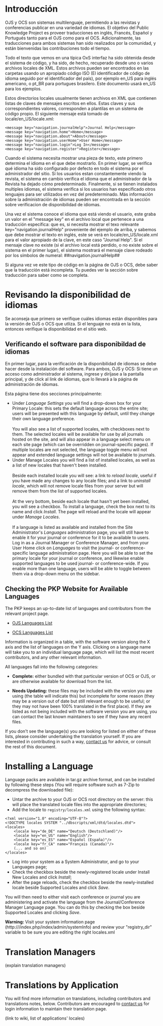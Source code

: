 Introducción
============

OJS y OCS son sistemas multilenguaje, permitiendo a las revistas y conferencias publicar en una variedad de idiomas. El objetivo del Public Knowledge Project es proveer traducciones en inglés, Francés, Español y Portugués tanto para el OJS como para el OCS. Adicionalmente, las traducciones para ambos sistemas han sido realizados por la comunidad, y están bienvenidas las contribuciones todo el tiempo.

Todo el texto que vemos en una típica OxS interfaz ha sido obtenida desde el sistema de código, y ha sido, de hecho, recuperado desde uno o varios  archivos locales de XML. Estos archivos pueden ser encontrados en las carpetas usando un apropiado código ISO (El identificador de código de idioma seguido por el identificador del país), por ejemplo en_US para inglés americano, o pt_BR para portugues brasilero. Este documento usará  en_US para los ejemplos.

Estos directorios locales usualmente tienen archivos en XML que contienen listas de claves de mensajes escritos en ellos. Estas claves y sus correspondientes valores, corresponden a plantilas en un sistema de código propio. El siguiente mensaje está tomado de locale/en_US/locale.xml:

```
<message key="navigation.journalHelp">Journal Help</message>
<message key="navigation.home">Home</message>
<message key="navigation.about">About</message>
<message key="navigation.userHome">User Home</message>
<message key="navigation.login">Log In</message>
<message key="navigation.register">Register</message>
```

Cuando el sistema necesita mostrar una pieza de texto, este primero determina el idioma en el que debe mostrarlo. En primer lugar, se verifica qué idioma ha sido configurado por defecto en todo el sistema por el administrador del sitio. Si los usuarios estan constantemente viendo la revista, el sistema en cambio verifica el idioma que el administrador de la Revista ha dejado cómo predeterminado. Finalmente, si se tienen instalados multiples idiomas, el sistema verifica si los usuarios han especificado otros lenguajes para ser utilizados en vez del predeterminado. Más información sobre la administración de idiomas pueden ser encontrada en la sección sobre verificacion de disponibilidad de idiomas.

Una vez el sistema conoce el idioma que está viendo el usuario, este graba un valor en el "message key" en el archivo local que pertenece a una traducción específica: que es, si necesita mostrar el texo relevante  key="navigation.journalHelp" proveniente del ejemplo de arriba, y sabemos que debe mostrar el texto en inglés, este se verá en locale/en_US/locale.xml para el valor apropiado de la clave, en este caso "Journal Help". Si el mensaje clave no existe (si el archivo local está perdido, o no existe sobre el sistema en el primer lugar), el sistema mostrará el mensaje clave rodeado por los símbolos de numeral: ##navigation.journalHelp##

Si alguna vez ve este tipo de código en la página de OJS o OCS, debe saber que la traducción está incompleta. Tu puedes ver la sección sobre traducción para saber como se completa.

Revisando la disponibilidad de idiomas
==============================

Se aconseja que primero se verifique cuáles idiomas están disponibles para la versión de OJS o OCS que utliza. Si el lenguaje no está en la lista, entonces verifique la disponibilidad en el sitio web.

Verificando el software para disponibildad de idiomas
----------------------------------------------

En primer lugar, para la  verificación de la disponibilidad de idiomas se debe hacer desde la instalación del software.
Para ambos, OJS y OCS: Si tiene un acceso como administrador al sistema, ingrese y diríjase a la pantalla principal, y de click al link de idiomas, que lo llevará a la página de administración de idiomas. 

Esta página tiene dos secciones principalmente:

-   Under <em>Language Settings</em> you will find a drop-down box for
    your Primary Locale: this sets the default language across the
    entire site; users will be presented with this language by default,
    until they change their own language preference.\
    \
    You will also see a list of supported locales, with checkboxes next
    to them. The selected locales will be available for use by all
    journals hosted on the site, and will also appear in a language
    select menu on each site page (which can be overridden on
    journal-specific pages). If multiple locales are not selected, the
    language toggle menu will not appear and extended language settings
    will not be available to journals.
-   Under Manage Locales you will find a list of installed locales, as
    well as a list of new locales that haven't been installed.\
    \
    Beside each installed locale you will see: a link to <em>reload
    locale</em>, useful if you have made any changes to any locale
    files; and a link to <em>uninstall locale</em>, which will not
    remove locale files from your server but will remove them from the
    list of supported locales.\
    \
    At the very bottom, beside each locale that hasn't yet been
    installed, you will see a checkbox. To install a language, check the
    box next to its name and click <em>Install</em>. The page will
    reload and the locale will appear under <em>Manage Locales</em>.\
    \
    If a language is listed as available and installed from the Site
    Administrator's <em>Languages</em> administration page, you will
    still have to enable it for your journal or conference for it to be
    available to users. Log in as a Journal Manager or Conference
    Manager, and from your User Home click on <em>Languages</em> to
    visit the journal- or conference-specific language administration
    page. Here you will be able to set the primary locale for your
    journal or conference, and likewise enable supported languages to be
    used journal- or conference-wide. If you enable more than one
    language, users will be able to toggle between them via a drop-down
    menu on the sidebar.

Checking the PKP Website for Available Languages
------------------------------------------------

The PKP keeps an up-to-date list of languages and contributors from the
relevant project page.

-   [OJS Languages List](http://pkp.sfu.ca/ojs-languages)

-   [OCS Languages List](http://pkp.sfu.ca/ocs-languages)

Information is organized in a table, with the software version along the
X axis and the list of languages on the Y axis. Clicking on a language
name will take you to an individual language page, which will list the
most recent contributors, and any other relevant information.

All languages fall into the following categories:

-   **Complete:** either bundled with that particular version of OCS or
    OJS, or are otherwise available for download from the list.

-   **Needs Updating:** these files may be included with the version you
    are using (the table will indicate this) but incomplete for some
    reason (they may be a version out of date but still relevant enough
    to be useful; or they may not have been 100% translated in the first
    place). If they are listed as not being included with the software
    version you are using, you can contact the last known maintainers to
    see if they have any recent files.

If you don't see the language(s) you are looking for listed on either of
these lists, please consider undertaking the translation yourself. If
you are interested in contributing in such a way, [contact
us](http://pkp.sfu.ca/contact) for advice, or consult the rest of this
document.

Installing a Language
=====================

Language packs are available in tar.gz archive format, and can be
installed by following these steps (You will require software such as
7-Zip to decompress the downloaded file):

-   Untar the archive to your OJS or OCS root directory on the server:
    this will place the translated locale files into the appropriate
    directories;
-   Add the locale to `registry/locales.xml` using the following syntax:

```
<?xml version="1.0" encoding="UTF-8"?>
<!DOCTYPE locales SYSTEM "../dbscripts/xml/dtd/locales.dtd">
<locales>
    <locale key="de_DE" name="Deutsch (Deutschland)"/>
    <locale key="en_US" name="English"/>
    <locale key="es_ES" name="Español (España)"/>
    <locale key="fr_CA" name="Français (Canada)"/>
    (... and so on)
</locales>
```

-   Log into your system as a System Administrator, and go to your
    Languages page;
-   Check the checkbox beside the newly-registered locale under Install
    New Locales and click <em>Install</em>;
-   After the page reloads, check the checkbox beside the
    newly-installed locale beside Supported Locales and click
    <em>Save</em>.

You will then need to either visit each conference or journal you are
administering and activate the language from the Journal/Conference
Manager Language page. You can do this by checking the box beside
Supported Locales and clicking <em>Save</em>.

**Warning:** Visit your system information page
(http://<your-site>/index.php/index/admin/systemInfo) and review your
"registry\_dir" variable to be sure you are editing the right
locales.xml


Translation Managers
====================

(explain translation managers)


Translations by Application
===========================

You will find more information on translations, including contributors
and translations notes, below. Contributors are encouraged to [contact
us](mailto:pkp.contact@gmail.com) for login information to maintain
their translation page.

(link to wiki, list of applications' locales)
